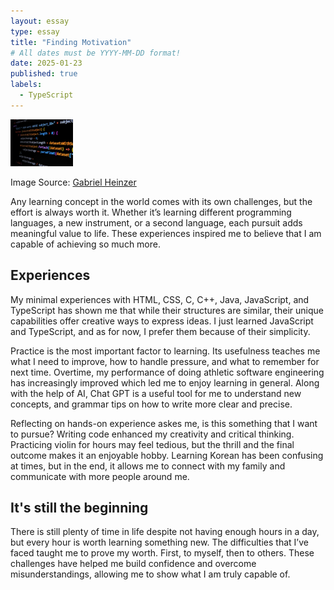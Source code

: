 ```yaml
---
layout: essay
type: essay
title: "Finding Motivation"
# All dates must be YYYY-MM-DD format!
date: 2025-01-23
published: true
labels:
  - TypeScript
---
```


<img width="100px" src="../img/typescript.jpg">

Image Source: [Gabriel Heinzer](https://unsplash.com/photos/text-g5jpH62pwes)

Any learning concept in the world comes with its own challenges, but the effort is always worth it. Whether it’s learning different programming languages, a new instrument, or a second language, each pursuit adds meaningful value to life. These experiences inspired me to believe that I am capable of achieving so much more.

## Experiences
My minimal experiences with HTML, CSS, C, C++, Java, JavaScript, and TypeScript has shown me that while their structures are similar, their unique capabilities offer creative ways to express ideas. I just learned JavaScript and TypeScript, and as for now, I prefer them because of their simplicity.

Practice is the most important factor to learning. Its usefulness teaches me what I need to improve, how to handle pressure, and what to remember for next time. Overtime, my performance of doing athletic software engineering has increasingly improved which led me to enjoy learning in general. Along with the help of AI, Chat GPT is a useful tool for me to understand new concepts, and grammar tips on how to write more clear and precise.

Reflecting on hands-on experience askes me, is this something that I want to pursue? Writing code enhanced my creativity and critical thinking. Practicing violin for hours may feel tedious, but the thrill and the final outcome makes it an enjoyable hobby. Learning Korean has been confusing at times, but in the end, it allows me to connect with my family and communicate with more people around me.

## It's still the beginning
There is still plenty of time in life despite not having enough hours in a day, but every hour is worth learning something new. The difficulties that I’ve faced taught me to prove my worth. First, to myself, then to others. These challenges have helped me build confidence and overcome misunderstandings, allowing me to show what I am truly capable of.
